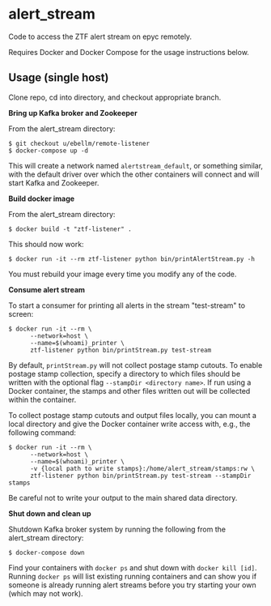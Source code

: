 alert_stream
============

Code to access the ZTF alert stream on epyc remotely. 

Requires Docker and Docker Compose for the usage instructions below.

Usage (single host)
-------------------

Clone repo, cd into directory, and checkout appropriate branch.

**Bring up Kafka broker and Zookeeper**

From the alert_stream directory:

```
$ git checkout u/ebellm/remote-listener
$ docker-compose up -d
```

This will create a network named `alertstream_default`, or something similar, with the default driver over which the other containers will connect and will start Kafka and Zookeeper.

**Build docker image**

From the alert_stream directory:

```
$ docker build -t "ztf-listener" .
```

This should now work:

```
$ docker run -it --rm ztf-listener python bin/printAlertStream.py -h
```

You must rebuild your image every time you modify any of the code.

**Consume alert stream**

To start a consumer for printing all alerts in the stream "test-stream" to screen:

```
$ docker run -it --rm \
      --network=host \
      --name=$(whoami)_printer \
      ztf-listener python bin/printStream.py test-stream
```

By default, `printStream.py` will not collect postage stamp cutouts.
To enable postage stamp collection, specify a directory to which files should be written with the optional flag `--stampDir <directory name>`.
If run using a Docker container, the stamps and other files written out will be collected within the container.

To collect postage stamp cutouts and output files locally, you can mount a local directory and give the Docker container write access with, e.g., the following command:

```
$ docker run -it --rm \
      --network=host \
      --name=$(whoami)_printer \
      -v {local path to write stamps}:/home/alert_stream/stamps:rw \
      ztf-listener python bin/printStream.py test-stream --stampDir stamps
```

Be careful not to write your output to the main shared data directory.

**Shut down and clean up**

Shutdown Kafka broker system by running the following from the alert_stream directory:

```
$ docker-compose down
```

Find your containers with `docker ps` and shut down with `docker kill [id]`.
Running `docker ps` will list existing running containers and can show you if someone
is already running alert streams before you try starting your own (which may not work).
